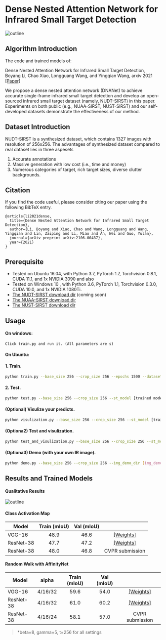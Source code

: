 # Dense Nested Attention Network for Infrared Small Target Detection

![outline](overall_structure.jpg)
## Algorithm Introduction

The code and trained models of:

Dense Nested Attention Network for Infrared Small Target Detection, Boyang Li, Chao Xiao, Longguang Wang, and Yingqian Wang, arxiv 2021 [[Paper]](https://arxiv.org/pdf/2106.00487.pdf)

We propose a dense nested attention network (DNANet) to achieve accurate single-frame infrared small target detection and develop an open-sourced infrared small target dataset (namely, NUDT-SIRST) in this paper. Experiments on both public (e.g., NUAA-SIRST, NUST-SIRST) and our self-developed datasets demonstrate the effectiveness of our method.

## Dataset Introduction
NUDT-SIRST is a synthesized dataset, which contains 1327 images with resolution of 256x256. The advantages of synthesized dataset compared to real dataset lies in three aspesets
1. Accurate annotations
2. Massive generation with low cost (i.e., time and money)
3. Numerous categories of target, rich target sizes, diverse clutter backgrounds.

## Citation
If you find the code useful, please consider citing our paper using the following BibTeX entry.
```
@article{li2021dense,
  title={Dense Nested Attention Network for Infrared Small Target Detection},
  author={Li, Boyang and Xiao, Chao and Wang, Longguang and Wang, Yingqian and Lin, Zaiping and Li, Miao and An, Wei and Guo, Yulan},
  journal={arXiv preprint arXiv:2106.00487},
  year={2021}
}
```

## Prerequisite
* Tested on Ubuntu 16.04, with Python 3.7, PyTorch 1.7, Torchvision 0.8.1, CUDA 11.1, and 1x NVIDIA 3090 and also 
* Tested on Windows 10  , with Python 3.6, PyTorch 1.1, Torchvision 0.3.0, CUDA 10.0, and 1x NVIDIA 1080Ti.
* [The NUDT-SIRST download dir](https://drive.google.com/drive/folders/1YGoYaBi9dLwoTwoeTytEs5m-VeeCDXf7?usp=sharing) (coming soon)
* [The NUAA-SIRST download dir](https://github.com/YimianDai/sirst)
* [The NUST-SIRST download dir](https://github.com/wanghuanphd/MDvsFA_cGAN) 

## Usage


#### On windows:
```
Click train.py and run it. (All parameters are s)
```

#### On Ubuntu:
#### 1. Train.

```bash
python train.py --base_size 256 --crop_size 256 --epochs 1500 --dataset [dataset-name] --split_method 50_50 --model [model name] --backbone resnet_18  --deep_supervision True --train_batch_size 16 --test_batch_size 16 --mode TXT
```

#### 2. Test.

```bash
python test.py --base_size 256 --crop_size 256 --st_model [trained model path] --model_dir [model_dir] --dataset [dataset-name] --split_method 50_50 --model [model name] --backbone resnet_18  --deep_supervision True --test_batch_size 1 --mode TXT 
```

#### (Optional) Visulize your predicts.

```bash
python visulization.py --base_size 256 --crop_size 256 --st_model [trained model path] --model_dir [model_dir] --dataset [dataset-name] --split_method 50_50 --model [model name] --backbone resnet_18  --deep_supervision True --test_batch_size 1 --mode TXT 
```

#### (Optiona2) Test and visulization.
```bash
python test_and_visulization.py --base_size 256 --crop_size 256 --st_model [trained model path] --model_dir [model_dir] --dataset [dataset-name] --split_method 50_50 --model [model name] --backbone resnet_18  --deep_supervision True --test_batch_size 1 --mode TXT 
```

#### (Optiona3) Demo (with your own IR image).
```bash
python demo.py --base_size 256 --crop_size 256 --img_demo_dir [img_demo_dir] --img_demo_index [image_name]  --model [model name] --backbone resnet_18  --deep_supervision True --test_batch_size 1 --mode TXT  --suffix [img_suffix]
```




## Results and Trained Models

#### Qualitative Results

![outline](overall_structure.jpg)


#### Class Activation Map

| Model         | Train (mIoU)    | Val (mIoU)    | |
| ------------- |:-------------:|:-----:|:-----:|
| VGG-16        | 48.9 | 46.6 | [[Weights]](https://drive.google.com/file/d/1Dh5EniRN7FSVaYxSmcwvPq_6AIg-P8EH/view?usp=sharing) |
| ResNet-38     | 47.7 | 47.2 | [[Weights]](https://drive.google.com/file/d/1xESB7017zlZHqxEWuh1Rb89UhjTGIKOA/view?usp=sharing) |
| ResNet-38     | 48.0 | 46.8 | CVPR submission |

#### Random Walk with AffinityNet

| Model         | alpha | Train (mIoU)    | Val (mIoU)    | |
| ------------- |:-----:|:---------------:|:-------------:|:-----:|
| VGG-16        | 4/16/32 | 59.6 | 54.0 | [[Weights]](https://drive.google.com/file/d/10ue1B20Q51aQ53T93RiaiKETlklzo4jp/view?usp=sharing) |
| ResNet-38     | 4/16/32 | 61.0 | 60.2 | [[Weights]](https://drive.google.com/open?id=1mFvTH3siw0SS0vqPH0o9N3cI_ISQacwt) |
| ResNet-38     | 4/16/24 | 58.1 | 57.0 | CVPR submission |

>*beta=8, gamma=5, t=256 for all settings
